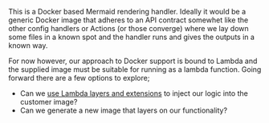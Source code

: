 This is a Docker based Mermaid rendering handler. Ideally it would be a generic Docker image that adheres to an API contract somewhet like the other config handlers or Actions (or those converge) where we lay down some files in a known spot and the handler runs and gives the outputs in a known way. 

For now however, our approach to Docker support is bound to Lambda and the supplied image must be suitable for running as a lambda function.
Going forward there are a few options to explore;
* Can we [use Lambda layers and extensions](https://aws.amazon.com/blogs/compute/working-with-lambda-layers-and-extensions-in-container-images/) to inject our logic into the customer image?
* Can we generate a new image that layers on our functionality?  